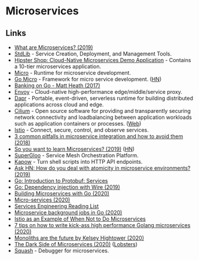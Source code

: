 # Microservices

## Links

- [What are Microservices? (2019)](https://www.netlify.com/blog/2019/11/18/what-are-microservices/)
- [StdLib](https://github.com/stdlib/lib) - Service Creation, Deployment, and Management Tools.
- [Hipster Shop: Cloud-Native Microservices Demo Application](https://github.com/GoogleCloudPlatform/microservices-demo) - Contains a 10-tier microservices application.
- [Micro](https://github.com/micro/micro) - Runtime for microservice development.
- [Go Micro](https://github.com/micro/go-micro) - Framework for micro service development. ([HN](https://news.ycombinator.com/item?id=21491378))
- [Banking on Go - Matt Heath (2017)](https://www.youtube.com/watch?v=iRNwLjKeVRE)
- [Envoy](https://github.com/envoyproxy/envoy) - Cloud-native high-performance edge/middle/service proxy.
- [Dapr](https://github.com/dapr/dapr) - Portable, event-driven, serverless runtime for building distributed applications across cloud and edge.
- [Cilium](https://github.com/cilium/cilium) - Open source software for providing and transparently securing network connectivity and loadbalancing between application workloads such as application containers or processes. ([Web](https://cilium.io/))
- [Istio](https://github.com/istio/istio) - Connect, secure, control, and observe services.
- [3 common pitfalls in microservice integration and how to avoid them (2018)](https://www.youtube.com/watch?v=O2-NHptllKQ)
- [So you want to learn Microservices? (2019)](https://dev.to/kgoralski/deep-dive-into-microservices-architecture-h54) ([HN](https://news.ycombinator.com/item?id=21583072))
- [SuperGloo](https://github.com/solo-io/supergloo) - Service Mesh Orchestration Platform.
- [Kapow](https://github.com/BBVA/kapow) - Turn shell scripts into HTTP API endpoints.
- [Ask HN: How do you deal with atomicity in microservice environments? (2019)](https://news.ycombinator.com/item?id=21656891)
- [Go: Introduction to Protobuf: Services](https://scene-si.org/2019/12/02/introduction-to-protobuf-services/)
- [Go: Dependency injection with Wire (2019)](https://scene-si.org/2019/12/11/dependency-injection-with-wire/)
- [Building Microservices with Go (2020)](https://www.youtube.com/watch?v=VzBGi_n65iU)
- [Micro-services (2020)](http://funcall.blogspot.com/2020/01/micro-services.html)
- [Services Engineering Reading List](https://github.com/mmcgrana/services-engineering#readme)
- [Microservice background jobs in Go (2020)](https://scene-si.org/2020/01/13/microservice-background-jobs/)
- [Istio as an Example of When Not to Do Microservices](https://blog.christianposta.com/microservices/istio-as-an-example-of-when-not-to-do-microservices/)
- [7 tips on how to write kick-ass high performance Golang microservices (2020)](https://medium.com/@jake0malay3/7-tips-on-how-to-write-kick-ass-high-performance-golang-microservices-9f71d4c67a0a)
- [Monoliths are the future by Kelsey Hightower (2020)](https://changelog.com/posts/monoliths-are-the-future)
- [The Dark Side of Microservices (2020)](https://kelda.io/blog/the-dark-side-of-microservices/) ([Lobsters](https://lobste.rs/s/3cmkqs/dark_side_microservices))
- [Squash](https://github.com/solo-io/squash) - Debugger for microservices.
